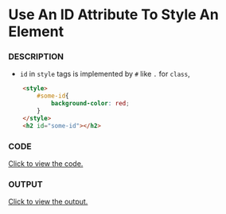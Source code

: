 # Use An ID Attribute To Style An Element

### DESCRIPTION
* `id` in `style` tags is implemented by `#` like `.` for `class`,
```html
    <style>
        #some-id{
            background-color: red;
        }
    </style>
    <h2 id="some-id"></h2>
```

### CODE
[Click to view the code.](use-an-id-attribute-to-style-an-element.html)

### OUTPUT
[Click to view the output.](http://htmlpreview.github.io/?https://github.com/saipothanjanjanam/freecodecamp-full-stack-dev/blob/master/Responsive_Web_Design_Certification/2.Basic_CSS/15.Use_An_ID_Attribute_To_Style_An_Element/use-an-id-attribute-to-style-an-element.html)
